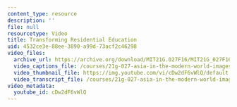 ```yaml
---
content_type: resource
description: ''
file: null
resourcetype: Video
title: Transforming Residential Education
uid: 4532ce3e-88ee-3890-a99d-73acf2c46298
video_files:
  archive_url: https://archive.org/download/MIT21G.027F16/MIT21G_027F16_educator_08_300k.mp4
  video_captions_file: /courses/21g-027-asia-in-the-modern-world-images-representations-fall-2016/683ba79f2234526daa9da354845bbc02_cDw2dF6vWlQ.vtt
  video_thumbnail_file: https://img.youtube.com/vi/cDw2dF6vWlQ/default.jpg
  video_transcript_file: /courses/21g-027-asia-in-the-modern-world-images-representations-fall-2016/ba918c4d7e599b28ffe122babcf63543_cDw2dF6vWlQ.pdf
video_metadata:
  youtube_id: cDw2dF6vWlQ
---
```

